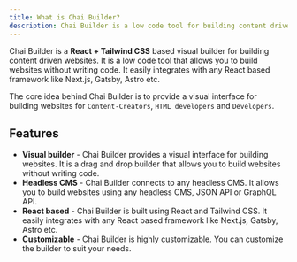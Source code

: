 ```yaml
---
title: What is Chai Builder?
description: Chai Builder is a low code tool for building content driven websites.
---
```


Chai Builder is a **React + Tailwind CSS** based visual builder for building content driven websites. 
It is a low code tool that allows you to build websites without writing code. It easily integrates 
with any React based framework like Next.js, Gatsby, Astro etc.

The core idea behind Chai Builder is to provide a visual interface for building websites for
`Content-Creators`, `HTML developers` and `Developers`.

## Features

- **Visual builder** - Chai Builder provides a visual interface for building websites. It is a 
  drag and drop builder that allows you to build websites without writing code.
- **Headless CMS** - Chai Builder connects to any headless CMS. It allows you to build websites using 
  any headless CMS, JSON API or GraphQL API.
- **React based** - Chai Builder is built using React and Tailwind CSS. It easily integrates with 
  any React based framework like Next.js, Gatsby, Astro etc.
- **Customizable** - Chai Builder is highly customizable. You can customize the builder to suit 
  your needs.
